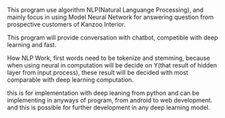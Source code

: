 This program use algorithm NLP(Natural Languange Processing), and mainly focus in using Model Neural Network for answering question from prospective customers of Kanzoo Interior.

This program will provide conversation with chatbot, competible with deep learning and fast.

How NLP Work, first words need to be tokenize and stemming, because when using neural in computation will be decide on Y(that result of hidden layer from input process), these result will be decided with most comparable with deep learning computation.

this is for implementation with deep leaning from python and can be implementing in anyways of program, from android to web development.
and this is possible for further development in any deep learning model.